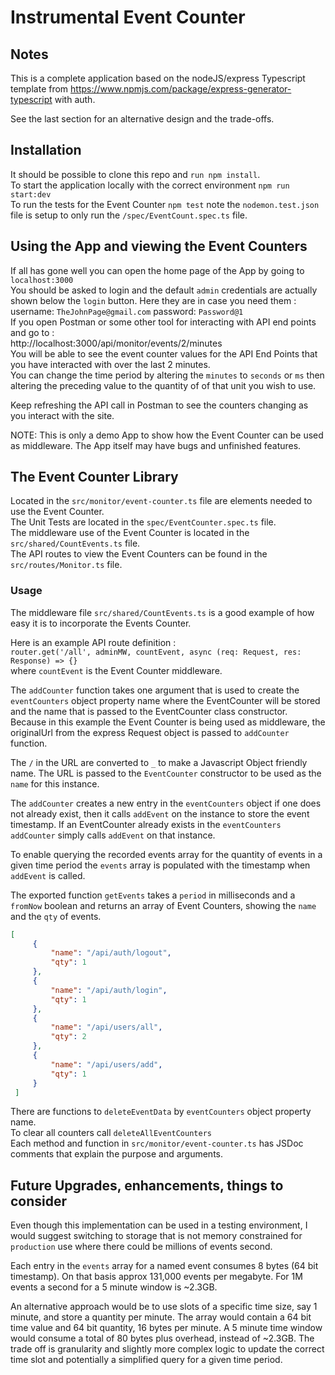 # Instrumental Event Counter
## Notes
This is a complete application based on the nodeJS/express Typescript template
from https://www.npmjs.com/package/express-generator-typescript with auth.  

See the last section for an alternative design and the trade-offs.  
## Installation
It should be possible to clone this repo and `run npm install`.  
To start the application locally with the correct environment `npm run start:dev`  
To run the tests for the Event Counter `npm test` note the `nodemon.test.json` file is setup to only run the `/spec/EventCount.spec.ts` file.  
## Using the App and viewing the Event Counters
If all has gone well you can open the home page of the App by going to `localhost:3000`  
You should be asked to login and the default `admin` credentials are actually shown below the `login` button. Here they
are in case you need them :  
username: `TheJohnPage@gmail.com` password: `Password@1`  
If you open Postman or some other tool for interacting with API end points and go to :  
http://localhost:3000/api/monitor/events/2/minutes  
You will be able to see the event counter values for the API End Points that you have interacted with
over the last 2 minutes.  
You can change the time period by altering the `minutes` to `seconds` or `ms` then
altering the preceding value to the quantity of of that unit you wish to use.  

Keep refreshing the API call in Postman to see the counters changing as you interact with the site.  


NOTE: This is only a demo App to show how the Event Counter can be used as
middleware. The App itself may have bugs and unfinished features.  
## The Event Counter Library
Located in the `src/monitor/event-counter.ts` file are elements needed to use the Event Counter.  
The Unit Tests are located in the `spec/EventCounter.spec.ts` file.  
The middleware use of the Event Counter is located in the `src/shared/CountEvents.ts` file.  
The API routes to view the Event Counters can be found in the `src/routes/Monitor.ts` file.  
### Usage
The middleware file `src/shared/CountEvents.ts` is a good example of how easy it is to incorporate the Events Counter.  


Here is an example API route definition :  
`router.get('/all', adminMW, countEvent, async (req: Request, res: Response) => {}`  
where `countEvent` is the Event Counter middleware.  


The `addCounter` function takes one argument that is used to create the `eventCounters` object property name where the
EventCounter will be stored and the name that is passed to the EventCounter class constructor. Because in this example
the Event Counter is being used as middleware, the originalUrl from the express Request object is passed to
`addCounter` function.  


The `/` in the URL are converted to `_` to make a Javascript Object friendly name. The URL is passed to
the `EventCounter` constructor to be used as the `name` for this instance.  


The `addCounter` creates a new entry in the `eventCounters` object if one does not already exist, then it calls
`addEvent` on the instance to store the event timestamp. If an EventCounter already exists in the `eventCounters`
`addCounter` simply calls `addEvent` on that instance.  


To enable querying the recorded events array for the quantity of events in a given time period the `events` array
is populated with the timestamp when `addEvent` is called. 

The exported function `getEvents` takes a `period` in milliseconds and a `fromNow` boolean and returns
an array of Event Counters, showing the `name` and the `qty` of events.  
```json
[  
     {  
         "name": "/api/auth/logout",  
         "qty": 1  
     },  
     {  
         "name": "/api/auth/login",  
         "qty": 1  
     },  
     {  
         "name": "/api/users/all",  
         "qty": 2  
     },  
     {  
         "name": "/api/users/add",  
         "qty": 1  
     }  
 ]  
```
There are functions to `deleteEventData` by `eventCounters` object property name.  
To clear all counters call `deleteAllEventCounters`  
Each method and function in `src/monitor/event-counter.ts` has JSDoc comments that explain the purpose
and arguments.  
## Future Upgrades, enhancements, things to consider
Even though this implementation can be used in a testing environment, I would suggest switching to
storage that is not memory constrained for `production` use where there could be millions of events
second.  

Each entry in the `events` array for a named event consumes 8 bytes (64 bit timestamp). On that basis
approx 131,000 events per megabyte. For 1M events a second for a 5 minute window is ~2.3GB.  

An alternative approach would be to use slots of a specific time size, say 1 minute, and store
a quantity per minute. The array would contain a 64 bit time value and 64 bit quantity, 16 bytes per minute.
A 5 minute time window would consume a total of 80 bytes plus overhead, instead of ~2.3GB. The trade off is 
granularity and slightly more complex logic to update the correct time slot and potentially a simplified query
for a given time period.
